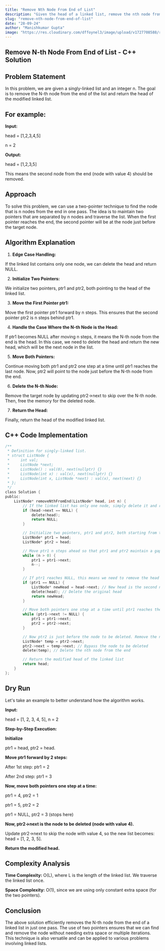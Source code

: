```yaml
---
title: "Remove Nth Node From End of List"
description: "Given the head of a linked list, remove the nth node from the end of the list and return its head."
slug: "remove-nth-node-from-end-of-list"
date: "28-09-24"
author: "Manishkumar Gupta"
image: "https://res.cloudinary.com/dffoynel3/image/upload/v1727708588/remove-nth-node-from-end-of-list_ieestt.png"
---
```


## Remove N-th Node From End of List - C++ Solution

## Problem Statement

In this problem, we are given a singly-linked list and an integer n. The goal is to remove the N-th node from the end of the list and return the head of the modified linked list.

## For example:

**Input:**

head = [1,2,3,4,5]

n = 2

**Output:**

head = [1,2,3,5]

This means the second node from the end (node with value 4) should be removed.

## Approach

To solve this problem, we can use a two-pointer technique to find the node that is n nodes from the end in one pass. The idea is to maintain two pointers that are separated by n nodes and traverse the list. When the first pointer reaches the end, the second pointer will be at the node just before the target node.

## Algorithm Explanation

1. **Edge Case Handling:**

If the linked list contains only one node, we can delete the head and return NULL.

2. **Initialize Two Pointers:**

We initialize two pointers, ptr1 and ptr2, both pointing to the head of the linked list.

3. **Move the First Pointer ptr1:**

Move the first pointer ptr1 forward by n steps. This ensures that the second pointer ptr2 is n steps behind ptr1.

4. **Handle the Case Where the N-th Node is the Head:**

If ptr1 becomes NULL after moving n steps, it means the N-th node from the end is the head. In this case, we need to delete the head and return the new head, which will be the next node in the list.

5. **Move Both Pointers:**

Continue moving both ptr1 and ptr2 one step at a time until ptr1 reaches the last node. Now, ptr2 will point to the node just before the N-th node from the end.

6. **Delete the N-th Node:**

Remove the target node by updating ptr2->next to skip over the N-th node. Then, free the memory for the deleted node.

7. **Return the Head:**

Finally, return the head of the modified linked list.

## C++ Code Implementation

```c showLineNumbers
/**
 * Definition for singly-linked list.
 * struct ListNode {
 *     int val;
 *     ListNode *next;
 *     ListNode() : val(0), next(nullptr) {}
 *     ListNode(int x) : val(x), next(nullptr) {}
 *     ListNode(int x, ListNode *next) : val(x), next(next) {}
 * };
 */
class Solution {
public:
    ListNode* removeNthFromEnd(ListNode* head, int n) {
        // If the linked list has only one node, simply delete it and return NULL
        if (head->next == NULL) {
            delete(head);
            return NULL;
        }

        // Initialize two pointers, ptr1 and ptr2, both starting from the head
        ListNode* ptr1 = head;
        ListNode* ptr2 = head;

        // Move ptr1 n steps ahead so that ptr1 and ptr2 maintain a gap of n nodes
        while (n > 0) {
            ptr1 = ptr1->next;
            n--;
        }

        // If ptr1 reaches NULL, this means we need to remove the head
        if (ptr1 == NULL) {
            ListNode* newHead = head->next; // New head is the second node
            delete(head); // Delete the original head
            return newHead;
        }

        // Move both pointers one step at a time until ptr1 reaches the last node
        while (ptr1->next != NULL) {
            ptr1 = ptr1->next;
            ptr2 = ptr2->next;
        }

        // Now ptr2 is just before the node to be deleted. Remove the nth node.
        ListNode* temp = ptr2->next;
        ptr2->next = temp->next; // Bypass the node to be deleted
        delete(temp); // Delete the nth node from the end

        // Return the modified head of the linked list
        return head;
    }
};
```

## Dry Run

Let's take an example to better understand how the algorithm works.

**Input:**

head = [1, 2, 3, 4, 5], n = 2

**Step-by-Step Execution:**

**Initialize**

ptr1 = head, ptr2 = head.

**Move ptr1 forward by 2 steps:**

After 1st step: ptr1 = 2

After 2nd step: ptr1 = 3

**Now, move both pointers one step at a time:**

ptr1 = 4, ptr2 = 1

ptr1 = 5, ptr2 = 2

ptr1 = NULL, ptr2 = 3 (stops here)

**Now, ptr2->next is the node to be deleted (node with value 4).**

Update ptr2->next to skip the node with value 4, so the new list becomes:
head = [1, 2, 3, 5].

**Return the modified head.**

## Complexity Analysis

**Time Complexity:** O(L), where L is the length of the linked list. We traverse the linked list once.

**Space Complexity:** O(1), since we are using only constant extra space (for the two pointers).

## Conclusion

The above solution efficiently removes the N-th node from the end of a linked list in just one pass. The use of two pointers ensures that we can find and remove the node without needing extra space or multiple iterations. This technique is also versatile and can be applied to various problems involving linked lists.
